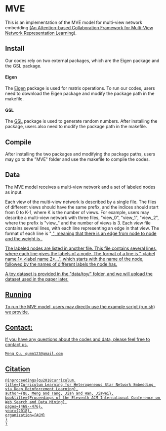 # MVE
This is an implementation of the MVE model for multi-view network embedding [(An Attention-based Collaboration Framework for Multi-View Network Representation Learning)](https://arxiv.org/abs/1709.06636). 

## Install
Our codes rely on two external packages, which are the Eigen package and the GSL package.

#### Eigen
The [Eigen](http://eigen.tuxfamily.org/index.php?title=Main_Page) package is used for matrix operations. To run our codes, users need to download the Eigen package and modify the package path in the makefile.

#### GSL
The [GSL](https://www.gnu.org/software/gsl/) package is used to generate random numbers. After installing the package, users also need to modify the package path in the makefile. 

## Compile
After installing the two packages and modifying the package paths, users may go to the "MVE" folder and use the makefile to compile the codes.

## Data
The MVE model receives a multi-view network and a set of labeled nodes as input. 

Each view of the multi-view network is described by a single file. The files of different views should have the same prefix, and the indices should start from 0 to K-1, where K is the number of views. For example, users may describe a multi-view network with three files, "view_0", "view_1", "view_2", where the prefix is "view_" and the number of views is 3. Each view file contains several lines, with each line representing an edge in that view. The format of each line is "<u> <v> <w>", meaning that there is an edge from node <u> to node <v> and the weight is <w>.

The labeled nodes are listed in another file. This file contains several lines, where each line gives the labels of a node. The format of a line is "<node name> <label name 1> <label name 2>...", which starts with the name of the node, followed by the names of different labels the node has.

A toy dataset is provided in the "data/toy/" folder, and we will upload the dataset used in the paper later.

## Running
To run the MVE model, users may directly use the example script (run.sh) we provide. 

## Contact: 
If you have any questions about the codes and data, please feel free to contact us.
```
Meng Qu, qumn123@gmail.com
```

## Citation
```
@inproceedings{qu2018curriculum,
title={Curriculum Learning for Heterogeneous Star Network Embedding via Deep Reinforcement Learning},
author={Qu, Meng and Tang, Jian and Han, Jiawei},
booktitle={Proceedings of the Eleventh ACM International Conference on Web Search and Data Mining},
pages={468--476},
year={2018},
organization={ACM}
}
}
```

